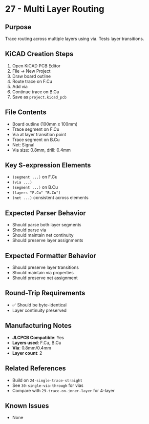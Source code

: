 # 27 - Multi Layer Routing

## Purpose
Trace routing across multiple layers using via. Tests layer transitions.

## KiCAD Creation Steps
1. Open KiCAD PCB Editor
2. File → New Project
3. Draw board outline
4. Route trace on F.Cu
5. Add via
6. Continue trace on B.Cu
7. Save as `project.kicad_pcb`

## File Contents
- Board outline (100mm x 100mm)
- Trace segment on F.Cu
- Via at layer transition point
- Trace segment on B.Cu
- Net: Signal
- Via size: 0.8mm, drill: 0.4mm

## Key S-expression Elements
- `(segment ...)` on F.Cu
- `(via ...)`
- `(segment ...)` on B.Cu
- `(layers "F.Cu" "B.Cu")`
- `(net ...)` consistent across elements

## Expected Parser Behavior
- Should parse both layer segments
- Should parse via
- Should maintain net continuity
- Should preserve layer assignments

## Expected Formatter Behavior
- Should preserve layer transitions
- Should maintain via properties
- Should preserve net assignment

## Round-Trip Requirements
- ✅ Should be byte-identical
- Layer continuity preserved

## Manufacturing Notes
- **JLCPCB Compatible**: Yes
- **Layers used**: F.Cu, B.Cu
- **Via**: 0.8mm/0.4mm
- **Layer count**: 2

## Related References
- Build on `24-single-trace-straight`
- See `30-single-via-through` for vias
- Compare with `29-trace-on-inner-layer` for 4-layer

## Known Issues
- None

